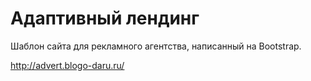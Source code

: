 # Адаптивный лендинг
Шаблон сайта для рекламного агентства, написанный на Bootstrap.

http://advert.blogo-daru.ru/
